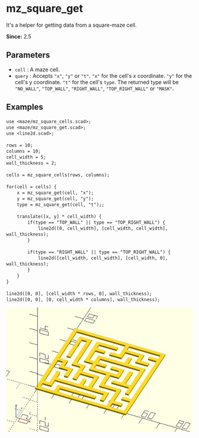 # mz_square_get

It's a helper for getting data from a square-maze cell.

**Since:** 2.5

## Parameters

- `cell` : A maze cell.
- `query` : Accepts `"x"`, `"y"` or `"t"`. `"x"` for the cell's x coordinate. `"y"` for the cell's y coordinate. `"t"` for the cell's `type`. The returned type will be `"NO_WALL"`, `"TOP_WALL"`, `"RIGHT_WALL"`, `"TOP_RIGHT_WALL"` or `"MASK"`.

## Examples
    
	use <maze/mz_square_cells.scad>;
	use <maze/mz_square_get.scad>;
	use <line2d.scad>;

	rows = 10;
	columns = 10;
	cell_width = 5;
	wall_thickness = 2;

	cells = mz_square_cells(rows, columns);

	for(cell = cells) {
		x = mz_square_get(cell, "x");
		y = mz_square_get(cell, "y");
		type = mz_square_get(cell, "t");;
		
		translate([x, y] * cell_width) {
			if(type == "TOP_WALL" || type == "TOP_RIGHT_WALL") {
				line2d([0, cell_width], [cell_width, cell_width], wall_thickness);
			}
			
			if(type == "RIGHT_WALL" || type == "TOP_RIGHT_WALL") {
				line2d([cell_width, cell_width], [cell_width, 0], wall_thickness);
			}	
		}
	}

	line2d([0, 0], [cell_width * rows, 0], wall_thickness);
	line2d([0, 0], [0, cell_width * columns], wall_thickness);

![mz_square_get](images/lib3x-mz_square_get-1.JPG)